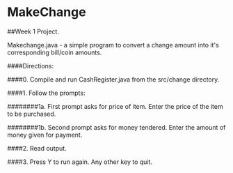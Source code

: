 # MakeChange
##Week 1 Project.

Makechange.java - a simple program to convert a change amount into it's corresponding bill/coin amounts.

####Directions:

####0. Compile and run CashRegister.java from the src/change directory.

####1. Follow the prompts:

########1a. First prompt asks for price of item. Enter the price of the item to be purchased.

########1b. Second prompt asks for money tendered. Enter the amount of money given for payment.

####2. Read output.

####3. Press Y to run again. Any other key to quit.
